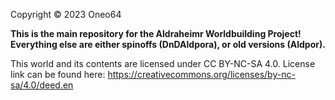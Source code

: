 Copyright © 2023 Oneo64

**This is the main repository for the Aldraheimr Worldbuilding Project! Everything else are either spinoffs (DnDAldpora), or old versions (Aldpor).**

This world and its contents are licensed under CC BY-NC-SA 4.0. License link can be found here: https://creativecommons.org/licenses/by-nc-sa/4.0/deed.en
